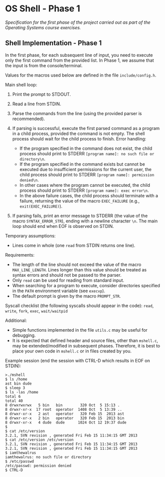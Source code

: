 # OS Shell - Phase 1

*Specification for the first phase of the project carried out as part of the Operating Systems course exercises.*

## Shell Implementation - Phase 1

In the first phase, for each subsequent line of input, you need to execute only the first command from the provided list. In Phase 1, we assume that the input is from the console/terminal.

Values for the macros used below are defined in the file `include/config.h`.

Main shell loop:

1. Print the prompt to STDOUT.
2. Read a line from STDIN.
3. Parse the commands from the line (using the provided parser is recommended).
4. If parsing is successful, execute the first parsed command as a program in a child process, provided the command is not empty. The shell process should wait for the child process to finish. Error handling:
    - If the program specified in the command does not exist, the child process should print to STDERR `[program name]: no such file or directory\n`.
    - If the program specified in the command exists but cannot be executed due to insufficient permissions for the current user, the child process should print to STDERR `[program name]: permission denied\n`.
    - In other cases where the program cannot be executed, the child process should print to STDERR `[program name]: exec error\n`.
    - In the above failure cases, the child process should terminate with a failure, returning the value of the macro `EXEC_FAILURE` (e.g., `exit(EXEC_FAILURE)`).

5. If parsing fails, print an error message to STDERR (the value of the macro `SYNTAX_ERROR_STR`), ending with a newline character `\n`.
The main loop should end when EOF is observed on STDIN.

Temporary assumptions:
- Lines come in whole (one `read` from STDIN returns one line).

Requirements:
- The length of the line should not exceed the value of the macro `MAX_LINE_LENGTH`. Lines longer than this value should be treated as syntax errors and should not be passed to the parser.
- Only `read` can be used for reading from standard input.
- When searching for a program to execute, consider directories specified in the `PATH` environment variable (see `execvp`).
- The default prompt is given by the macro `PROMPT_STR`.

Syscall checklist (the following syscalls should appear in the code):
    `read`, `write`, `fork`, `exec`, `wait/waitpid`

Additional:
- Simple functions implemented in the file `utils.c` may be useful for debugging.
- It is expected that defined header and source files, other than `mshell.c`, may be extended/modified in subsequent phases. Therefore, it is best to place your own code in `mshell.c` or in files created by you.

Example session (end the session with CTRL-D which results in EOF on STDIN):
```
>./mshell
$ ls /home
ast bin dude
$ sleep 3
$ ls -las /home
total 6
total 40
8 drwxrwxrwx   5 bin   bin        320 Oct  5 15:13 .
8 drwxr-xr-x  17 root  operator  1408 Oct  5 13:39 ..
8 drwxr-xr-x   2 ast   operator   320 Feb 15  2013 ast
8 drwxr-xr-x   2 bin   operator   320 Feb 15  2013 bin
8 drwxr-xr-x   4 dude  dude      1024 Oct 12 19:37 dude
$
$ cat /etc/version
3.2.1, SVN revision , generated Fri Feb 15 11:34:15 GMT 2013
$ cat /etc/version /etc/version
3.2.1, SVN revision , generated Fri Feb 15 11:34:15 GMT 2013
3.2.1, SVN revision , generated Fri Feb 15 11:34:15 GMT 2013
$ iamthewalrus
iamthewalrus: no such file or directory
$ /etc/passwd
/etc/passwd: permission denied
$ CTRL-D
```
